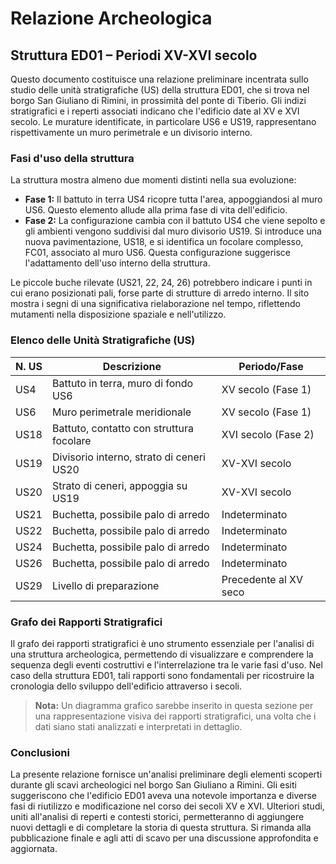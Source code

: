 # Relazione Archeologica

## Struttura ED01 – Periodi XV-XVI secolo

Questo documento costituisce una relazione preliminare incentrata sullo studio delle unità stratigrafiche (US) della struttura ED01, che si trova nel borgo San Giuliano di Rimini, in prossimità del ponte di Tiberio. Gli indizi stratigrafici e i reperti associati indicano che l'edificio date al XV e XVI secolo. Le murature identificate, in particolare US6 e US19, rappresentano rispettivamente un muro perimetrale e un divisorio interno.

### Fasi d'uso della struttura

La struttura mostra almeno due momenti distinti nella sua evoluzione:

- **Fase 1:** Il battuto in terra US4 ricopre tutta l'area, appoggiandosi al muro US6. Questo elemento allude alla prima fase di vita dell'edificio.
- **Fase 2:** La configurazione cambia con il battuto US4 che viene sepolto e gli ambienti vengono suddivisi dal muro divisorio US19. Si introduce una nuova pavimentazione, US18, e si identifica un focolare complesso, FC01, associato al muro US6. Questa configurazione suggerisce l'adattamento dell'uso interno della struttura.

Le piccole buche rilevate (US21, 22, 24, 26) potrebbero indicare i punti in cui erano posizionati pali, forse parte di strutture di arredo interno. Il sito mostra i segni di una significativa rielaborazione nel tempo, riflettendo mutamenti nella disposizione spaziale e nell'utilizzo.

### Elenco delle Unità Stratigrafiche (US)

| N. US | Descrizione                               | Periodo/Fase          |
|-------|-------------------------------------------|-----------------------|
| US4   | Battuto in terra, muro di fondo US6       | XV secolo (Fase 1)    |
| US6   | Muro perimetrale meridionale              | XV secolo (Fase 1)    |
| US18  | Battuto, contatto con struttura focolare | XVI secolo (Fase 2)   |
| US19  | Divisorio interno, strato di ceneri US20 | XV-XVI secolo         |
| US20  | Strato di ceneri, appoggia su US19       | XV-XVI secolo         |
| US21  | Buchetta, possibile palo di arredo       | Indeterminato         |
| US22  | Buchetta, possibile palo di arredo       | Indeterminato         |
| US24  | Buchetta, possibile palo di arredo       | Indeterminato         |
| US26  | Buchetta, possibile palo di arredo       | Indeterminato         |
| US29  | Livello di preparazione                  | Precedente al XV seco |

### Grafo dei Rapporti Stratigrafici

Il grafo dei rapporti stratigrafici è uno strumento essenziale per l'analisi di una struttura archeologica, permettendo di visualizzare e comprendere la sequenza degli eventi costruttivi e l'interrelazione tra le varie fasi d'uso. Nel caso della struttura ED01, tali rapporti sono fondamentali per ricostruire la cronologia dello sviluppo dell'edificio attraverso i secoli.

> **Nota:** Un diagramma grafico sarebbe inserito in questa sezione per una rappresentazione visiva dei rapporti stratigrafici, una volta che i dati siano stati analizzati e interpretati in dettaglio.

### Conclusioni

La presente relazione fornisce un'analisi preliminare degli elementi scoperti durante gli scavi archeologici nel borgo San Giuliano a Rimini. Gli esiti suggeriscono che l'edificio ED01 aveva una notevole importanza e diverse fasi di riutilizzo e modificazione nel corso dei secoli XV e XVI. Ulteriori studi, uniti all'analisi di reperti e contesti storici, permetteranno di aggiungere nuovi dettagli e di completare la storia di questa struttura. Si rimanda alla pubblicazione finale e agli atti di scavo per una discussione approfondita e aggiornata.